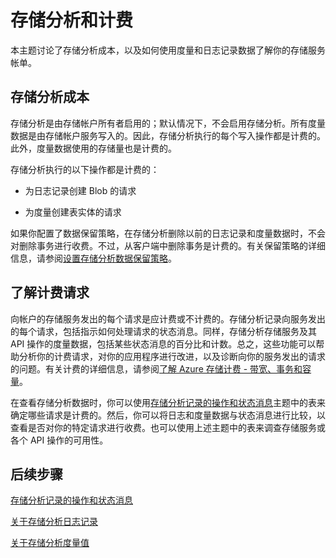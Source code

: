 <properties 
	pageTitle="存储分析和计费" 
	description="了解如何利用存储分析来更好地了解存储服务的计费情况" 
	services="storage" 
	documentationCenter="" 
	authors="tamram" 
	manager="adinah" 
	editor=""/>
<tags ms.service="storage"
    ms.date=""
    wacn.date="04/15/2015"
    />











# 存储分析和计费

本主题讨论了存储分析成本，以及如何使用度量和日志记录数据了解你的存储服务帐单。


## 存储分析成本

存储分析是由存储帐户所有者启用的；默认情况下，不会启用存储分析。所有度量数据是由存储帐户服务写入的。因此，存储分析执行的每个写入操作都是计费的。此外，度量数据使用的存储量也是计费的。

存储分析执行的以下操作都是计费的：

- 为日志记录创建 Blob 的请求

- 为度量创建表实体的请求

如果你配置了数据保留策略，在存储分析删除以前的日志记录和度量数据时，不会对删除事务进行收费。不过，从客户端中删除事务是计费的。有关保留策略的详细信息，请参阅[设置存储分析数据保留策略](https://msdn.microsoft.com/zh-cn/library/azure/hh343263.aspx)。

## 了解计费请求

向帐户的存储服务发出的每个请求是应计费或不计费的。存储分析记录向服务发出的每个请求，包括指示如何处理请求的状态消息。同样，存储分析存储服务及其 API 操作的度量数据，包括某些状态消息的百分比和计数。总之，这些功能可以帮助分析你的计费请求，对你的应用程序进行改进，以及诊断向你的服务发出的请求的问题。有关计费的详细信息，请参阅[了解 Azure 存储计费 - 带宽、事务和容量](http://blogs.msdn.com/b/windowsazurestorage/archive/2010/07/09/understanding-windows-azure-storage-billing-bandwidth-transactions-and-capacity.aspx)。

在查看存储分析数据时，你可以使用[存储分析记录的操作和状态消息](https://msdn.microsoft.com/zh-cn/library/azure/hh343260.aspx)主题中的表来确定哪些请求是计费的。然后，你可以将日志和度量数据与状态消息进行比较，以查看是否对你的特定请求进行收费。也可以使用上述主题中的表来调查存储服务或各个 API 操作的可用性。

## 后续步骤
[存储分析记录的操作和状态消息](https://msdn.microsoft.com/zh-cn/library/azure/hh343260.aspx)

[关于存储分析日志记录](https://msdn.microsoft.com/zh-cn/library/azure/hh343262.aspx)

[关于存储分析度量值](/documentation/articles/storage-about-analytics-metrics) 

<!--HONumber=50-->